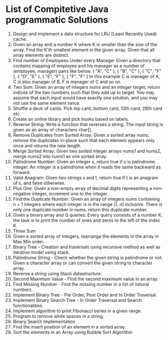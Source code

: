 # List of Compitetive Java programmatic Solutions

1. Design and implement a data structure for LRU (Least Recently Used) cache.
2. Given an array and a number K where K is smaller than the size of the array. Find the K’th smallest element in the given array. Given that all array elements are distinct.
3. Find number of Employees Under every Manager
Given a directory that contains mapping of employee and his manager as a number of (employee, manager) pairs like below.
{ "A", "C" },
{ "B", "C" },
{ "C", "F" },
{ "D", "E" },
{ "E", "F" },
{ "F", "F" }
In this example C is manager of A,
C is also manager of B, F is manager
of C and so on.
4. Two Sum: Given an array of integers nums and an integer target, return indices of the two numbers such that they add up to target. You may assume that each input would have exactly one solution, and you may not use the same element twice.
5. Shuffle a deck of cards. Pick top card, bottom card, 12th card, 28th card etc.
6. Create an online library and pick books based on labels.
7. Reverse String: Write a function that reverses a string. The input string is given as an array of characters char[].
8. Remove Duplicates from Sorted Array: Given a sorted array nums, remove the duplicates in-place such that each element appears only once and returns the new length.
9. Merge Sorted Array: Given two sorted integer arrays nums1 and nums2, merge nums2 into nums1 as one sorted array.
10. Palindrome Number: Given an integer x, return true if x is palindrome integer. An integer is a palindrome when it reads the same backward as forward.
11. Valid Anagram: Given two strings s and t, return true if t is an anagram of s, and false otherwise.
12. Plus One: Given a non-empty array of decimal digits representing a non-negative integer, increment one to the integer.
13. Find the Duplicate Number: Given an array of integers nums containing n + 1 integers where each integer is in the range [1, n] inclusive. There is only one duplicate number in nums, return this duplicate number.
14. Given a binary array and Q queries. Every query consists of a number K, the task is to print the number of ones and zeros to the left of the index K.
15. Three Sum
16. Given a sorted array of integers, rearrange the elements in the array in Max Min order.
17. Binary Tree - Creation and traversals using recursive method as well as iterative model using stack.
18. Palindrome String - Check whether the given string is palindrome or not. Given a character array or can convert the given string to character array.
19. Reverse a string using Stack datastructure.
20. Second Maximum Value - FInd the second maximum value in an array.
21. Find Missing Number - Find the missing number in a list of natural numbers.
22. Implement Binary Tree - Pre Order, Post Order and In Order Traversal.
23. Implement Binary Search Tree - In Order Traversal and Search functionalities.
24. Implement algorithm to print Fibonacci series in a given range.
25. Program to remove white spaces in a string.
26. Binary Search Implementation
27. Find the insert position of an element in a sorted array.
28. Sort the elements in an Array using Bubble Sort Algorithm